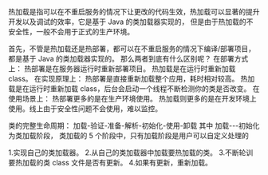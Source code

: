 热加载是指可以在不重启服务的情况下让更改的代码生效，热加载可以显著的提升开发以及调试的效率，它是基于 Java 的类加载器实现的，
但是由于热加载的不安全性，一般不会用于正式的生产环境。

首先，不管是热加载还是热部署，都可以在不重启服务的情况下编译/部署项目，都是基于 Java 的类加载器实现的。
那么两者到底有什么区别呢？
在部署方式上：
热部署是在服务器运行时重新部署项目。
热加载是在运行时重新加载 class。
在实现原理上：
热部署是直接重新加载整个应用，耗时相对较高。
热加载是在运行时重新加载 class，后台会启动一个线程不断检测你的类是否改变。
在使用场景上：
热部署更多的是在生产环境使用。
热加载则更多的是在开发环境上使用。线上由于安全性问题不会使用，难以监控。

类的完整生命周期：
加载-验证-准备-解析-初始化-使用-卸载
其中 加载---初始化 为类加载阶段， 类加载的 5 个阶段中，只有加载阶段是用户可以自定义处理的

1.实现自己的类加载器。
2.从自己的类加载器中加载要热加载的类。
3.不断轮训要热加载的类 class 文件是否有更新。
4.如果有更新，重新加载。